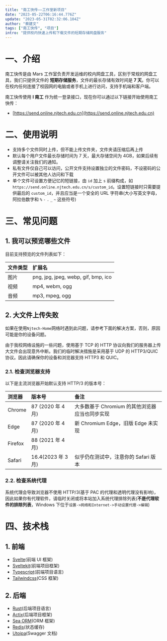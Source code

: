 ```yaml
---
title: "南工快传——工作室新项目"
date: "2023-05-22T06:16:44.776Z"
update: "2023-05-31T02:32:06.104Z"
author: "蔡建文"
tags: ["南工快传", "项目"]
intro: "提供校内快速上传和下载文件的短期存储网盘服务"
---
```


# 一、介绍

南工快传是由 Mars 工作室负责开发运维的校内网盘工具，区别于常规的网盘工具，我们只提供文件的 **短期存储服务**，文件的最长存储有效时间是 **7 天**。你可以在校内任何连接了校园网的电脑或者手机上进行访问，支持手机端和客户端。

南工快传使用 **I 南工** 作为统一登录接口，现在你可以通过以下链接开始使用南工快传：

- [https://send.online.njtech.edu.cn](https://send.online.njtech.edu.cn)

# 二、使用说明

- 支持多个文件同时上传，但不能上传文件夹，文件夹请压缩后再上传
- 默认每个用户文件最长存储时间为 7 天，最大存储空间为 4GB，如果后续有调整请关注我们的通知。
- 私有文件仅自己可以访问，公开文件支持设置独立的文件密码，不设密码的公开文件可以被其他人访问和下载
- 单个文件可设置方便记忆的短链接，由 `id` 加上 `s` 前缀构成，如`https://send.online.njtech.edu.cn/s/custom_id`。设置短链接时只需要提供最后的 `custom_id`，并且应当是一个安全的 URL 字符串(大小写英文字母，阿拉伯数字和 `%` `-` `.` `_` `~` 这些符号)

# 三、常见问题

## 1. 我可以预览哪些文件

目前支持预览的文件列表如下：

| 文件类型 | 扩展名                              |
| :------- | :---------------------------------- |
| 图片     | png, jpg, jpeg, webp, gif, bmp, ico |
| 视频     | mp4, webm, ogg                      |
| 音频     | mp3, mpeg, ogg                      |

## 2. 大文件上传失败

如果在使用`Njtech-Home`网络时遇到此问题，请参考下面的解决方案，否则，原因可能是你的设备问题。

由于我校网络设施的一些问题，使用基于 TCP 的 HTTP 协议向我们的服务器上传大文件会出现意外中断。我们的临时解决措施是采用基于 UDP 的 HTTP3/QUIC 协议。因此请确保你的设备和浏览器支持 HTTP3 和 QUIC。

### 2.1. 检查浏览器支持

以下是主流浏览器开始默认支持 HTTP/3 的版本号：

| 浏览器  | 版本号             | 备注                                           |
| :------ | :----------------- | :--------------------------------------------- |
| Chrome  | 87 (2020 年 4 月)  | 大多数基于 Chromium 的其他浏览器应当也同步实现 |
| Edge    | 87 (2020 年 4 月)  | 新 Chromium Edge，旧版 Edge 未实现             |
| Firefox | 88 (2021 年 4 月)  |                                                |
| Safari  | 16.4(2023 年 3 月) | 似乎仍在测试中，注意你的 Safari 版本           |

### 2.2. 检查系统代理

系统代理会导致浏览器不使用 HTTP/3(基于 PAC 的代理和透明代理没有影响)，因此如果你有代理软件，请临时关闭或将本站加入系统代理排除列表(**不是代理软件的排除列表**，Windows 下位于`设置->网络和Internet->手动设置代理->编辑`)

# 四、技术栈

## 1. 前端

- [Svelte](https://svelte.dev)(前端 UI 框架)
- [Sveltekit](https://kit.svelte.dev)(前端项目框架)
- [Typescript](https://www.typescriptlang.org)(前端项目语言)
- [Tailwindcss](https://tailwindcss.com)(CSS 框架)

## 2. 后端

- [Rust](https://www.rust-lang.org)(后端项目语言)
- [Actix](https://actix.rs)(后端项目框架)
- [Sea ORM](https://www.sea-ql.org/SeaORM)(ORM 框架)
- [Redis](https://redis.com)(状态缓存)
- [Utoipa](https://crates.io/crates/utoipa-swagger-ui)(Swagger 文档)
